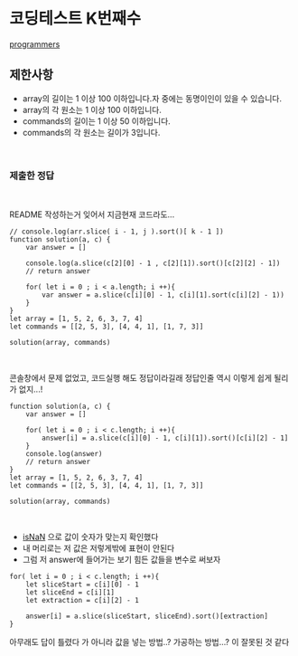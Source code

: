 # 코딩테스트 K번째수

[programmers](https://programmers.co.kr/learn/courses/30/lessons/42748)

## 제한사항
- array의 길이는 1 이상 100 이하입니다.자 중에는 동명이인이 있을 수 있습니다.
- array의 각 원소는 1 이상 100 이하입니다.
- commands의 길이는 1 이상 50 이하입니다.
- commands의 각 원소는 길이가 3입니다.
<br>

### 제출한 정답

<br>

README 작성하는거 잊어서 지금현재 코드라도...

```
// console.log(arr.slice( i - 1, j ).sort()[ k - 1 ])
function solution(a, c) {
    var answer = []

    console.log(a.slice(c[2][0] - 1 , c[2][1]).sort()[c[2][2] - 1])
    // return answer

    for( let i = 0 ; i < a.length; i ++){
        var answer = a.slice(c[i][0] - 1, c[i][1].sort(c[i][2] - 1))
    }
}
let array = [1, 5, 2, 6, 3, 7, 4]
let commands = [[2, 5, 3], [4, 4, 1], [1, 7, 3]]

solution(array, commands)
```
<br>

콘솔창에서 문제 없었고, 코드실행 해도 정답이라길래 정답인줄
역시 이렇게 쉽게 될리가 없지...!

```
function solution(a, c) {
    var answer = []

    for( let i = 0 ; i < c.length; i ++){
        answer[i] = a.slice(c[i][0] - 1, c[i][1]).sort()[c[i][2] - 1]
    }
    console.log(answer)
    // return answer
}
let array = [1, 5, 2, 6, 3, 7, 4]
let commands = [[2, 5, 3], [4, 4, 1], [1, 7, 3]]

solution(array, commands)
```
<br>

- [isNaN](https://developer.mozilla.org/ko/docs/Web/JavaScript/Reference/Global_Objects/isNaN) 으로 값이 숫자가 맞는지 확인했다
- 내 머리로는 저 값은 저렇게밖에 표현이 안된다
- 그럼 저 answer에 들어가는 보기 힘든 값들을 변수로 써보자  

```
for( let i = 0 ; i < c.length; i ++){
    let sliceStart = c[i][0] - 1
    let sliceEnd = c[i][1]
    let extraction = c[i][2] - 1

    answer[i] = a.slice(sliceStart, sliceEnd).sort()[extraction]
}
```

아무래도 답이 틀렸다 가 아니라 값을 넣는 방법..? 가공하는 방법...? 이 잘못된 것 같다
